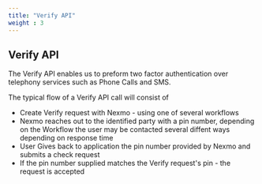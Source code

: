 ```yaml
---
title: "Verify API"
weight : 3
---
```


## Verify API

The Verify API enables us to preform two factor authentication over telephony services such as Phone Calls and SMS. 

The typical flow of a Verify API call will consist of 

* Create Verify request with Nexmo - using one of several workflows
* Nexmo reaches out to the identified party with a pin number, depending on the Workflow the user may be contacted several diffent ways depending on response time
* User Gives back to application the pin number provided by Nexmo and submits a check request
* If the pin number supplied matches the Verify request's pin - the request is accepted
